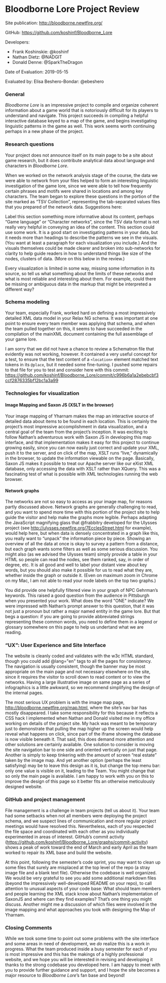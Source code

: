 # Bloodborne Lore Project Review

Site publication: <http://bloodborne.newtfire.org/>

GitHub: <https://github.com/koshinf/Bloodborne_Lore>

Developers: 
* Frank Koshinskie: @koshinf
* Nathan Dietz: @NADGIT
* Donald Denne: @SparkTheDragon

Date of Evaluation: 2019-05-15

Evaluated by: Elisa Beshero-Bondar: @ebeshero


### General  
*Bloodborne Lore* is an impressive project to compile and organize coherent information about a game world that is notoriously difficult for its players to understand and navigate. This project succeeds in compiling a helpful interactive database keyed to a map of the game, and begins investigating linguistic patterns in the game as well. This work seems worth continuing perhaps in a new phase of the project.

### Research questions
Your project does not announce itself on its main page to be a site about game research, but it does contribute analytical data about language and characters in *Bloodborne Lore*. 

When we worked on the network analysis stage of the course, the data we were able to network from your files helped to form an interesting linguistic investigation of the game lore, since we were able to tell how frequently certain phrases and motifs were shared in locations and among key characters. The team began to explore these questions in the portion of the site marked as “TSV Collection”, representing the tab-separated values files that you prepared of the network data. Suggestions here:

Label this section something more informative about its content, perhaps “Game language” or “Character networks”, since the TSV data format is not really very helpful in conveying an idea of the content. 
This section could use some work. It is a good start on investigating patterns in your data, but it needs more than headings to describe the patterns we see in the visuals. (You want at least a paragraph for each visualization you include.) And the visuals themselves could be made clearer and broken into sub-networks for clarity to help guide readers in how to understand things like size of the nodes, clusters of data. (More on this below in the review.)

Every visualization is limited in some way, missing some information in its source, so tell us what something about the limits of these networks and what is most reliable and interesting about them. For example, could there be missing or ambiguous data in the markup that might be interpreted a different way? 

### Schema modeling 
Your team, especially Frank, worked hard on defining a most impressively detailed XML data model in your Relax NG schema. It was important at one point to ensure every team member was applying that schema, and when the team pulled together on this, it seems to have succeeded in the compilation of the mainXML document containing the full assemblage of your game lore.

I am sorry that we did not have a chance to review a Schematron file that evidently was not working, however. It contained a very useful concept for a test, to ensure that the text content of a `<location>` element matched text tokens in its `@place`, but it needed some fine-tuning. I pushed some repairs to that file for you to test and consider here with this commit:  <https://github.com/koshinf/Bloodborne_Lore/commit/c996b6a1a2ebebcbf3ccf2876335bf12bc1a3a99>

### Technologies for visualization 
#### Image Mapping and Saxon JS (XSLT in the browser)
Your image mapping of Yharnam makes the map an interactive source of detailed data about items to be found in each location. This is certainly the project’s most impressive accomplishment in data visualization, and a central goal of the team from the project’s inception. It was exciting to follow Nathan’s adventurous work with Saxon JS in developing this map interface, and that implementation makes it easy for this project to continue growing easily, since you can now easily just correct and update your XML, push it to the server, and on click of the map, XSLT runs “live,” dynamically in the browser, to update the information viewable on the page. Basically, Saxon JS makes it possible to treat our Apache server like our eXist XML database, only accessing the data with XSLT rather than XQuery. This was a fascinating test of what is possible with XML technologies running the web browser. 

#### Network graphs
The networks are not so easy to access as your image map, for reasons partly discussed above. Network graphs are generally challenging to read, and you want to spend more time with this portion of the project site to help guide the visitor and help make the graphs more legible. Perhaps adapting the JavaScript magnifying glass that @frabbitry developed for the Ulysses project (see http://ulysses.newtfire.org/7EcclesStreet.html for example), would help here, but when data is densely concentrated in a graph like this, you really want to “unpack” the information piece by piece. Showing an overview of all the data at once is okay to survey a pattern from a distance, but each graph wants some filters as well as some serious discussion. You might also (as we advised the Ulysses team) simply provide a table in your HTML so people can read the nodes, see them ranked, say, in order of degree, etc. It is all good and well to label your distant view about key words, but you should also make it possible for us to read what they are, whether inside the graph or outside it. (Even on maximum zoom in Chrome on my Mac, I am not able to read your node labels on the top two graphs.)

You did provide one helpfully filtered view in your graph of NPC Gehrman’s keywords. This raised a good question from the audience in Pittsburgh when you presented your work. What does the word "ONE" indicate? We were impressed with Nathan’s prompt answer to this question, that it was not just a pronoun but rather a major named entity in the game lore. But that begs a question: if you are going to provide abbreviated strings representing these common words, you need to define them in a legend or glossary somewhere on this page to help us undertand what we are reading. 

###  “UX”: User Experience and Site Interface
The website is cleanly coded and validates with the w3c HTML standard, though you could add @lang="en" tags to all the pages for consistency. The navigation is usually consistent, though the banner may be most appropriate on the main page and not necessary elsewhere on the site, since it requires the visitor to scroll down to read content or to view the networks. Having a large illustrative image on same page as a series of infographics is a little awkward, so we recommend simplifying the design of the internal pages. 

The most serious UX problem is with the image map page, <http://bloodborne.newtfire.org/map.html>, where the site’s nav bar has mostly disappeared. I take some responsibility for this because it reflects a CSS hack I implemented when Nathan and Donald visited me in my office working on details of the project site. My hack was meant to be temporary just to demonstrate that pulling the map higher up the screen would help reveal what happens on click, since part of the iframe showing the database is now visible beneath it. That said, this does demand more attention and other solutions are certainly available. One solution to consider is moving the site navigation bar to one side and oriented vertically on just that page. Another is simply to keep tinkering with the amount of screen “real estate” taken by the image map. And yet another option (perhaps the least satisfying) may be to leave this design as it is, but change the top menu bar: only one value is visible on it, leading to the Team. You might change that so only the main page is available. I am happy to work with you on this to improve the design of this page so it better fits an otherwise meticulously designed website.


### GitHub and project management
File management is a challenge in team projects (tell us about it). Your team had some setbacks when not all members were deploying the project schema, and we suspect lines of communication and more regular project meetings would have resolved this. Nevertheless, each of you respected the file space and coordinated with each other as you individually experimented in areas of interest. GitHub’s commit activity (<https://github.com/koshinf/Bloodborne_Lore/graphs/commit-activity>) shows a peak of work toward the end of March and early April as the team worked to repair its XML base and build the website. 

At this point, following the semester’s code sprint, you may want to clean up some files that surely are misplaced at the top level of the repo (a stray image file and a blank text file). Otherwise the codebase is well organized. We would be very grateful to see you add some additional markdown files (beyond the impressively well-developed README on your repo), to call attention to unusual aspects of your code base: What should team members and people learning the XML stack know about Nathan’s implementation of SaxonJS and where can they find examples? That’s one thing you might discuss. Another might me a discussion of which files were involved in the image mapping and what approaches you took with designing the Map of Yharnam.  

### Closing Comments
While we took some time to point out some problems with the site interface and some areas in need of development, we *do* realize this is a work in progress. What the team produced inside a busy semester for each of you is most impressive and this has the makings of a highly professional website, and we hope you will be interested in revising and developing it thanks to the strong codebase you developed here. I am happy to meet with you to provide further guidance and support, and I hope the site becomes a major resource to *Bloodborne Lore*’s fan base and beyond! 

